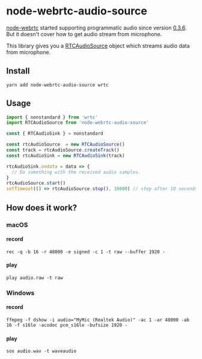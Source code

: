 # node-webrtc-audio-source

[node-webrtc](https://github.com/node-webrtc/node-webrtc) started supporting programmatic audio since version [0.3.6](https://github.com/node-webrtc/node-webrtc/releases/tag/v0.3.6). But it doesn't cover how to get audio stream from microphone.

This library gives you a [RTCAudioSource](https://github.com/node-webrtc/node-webrtc/blob/864bc136e8376c2e47ad5b206aa8c8568256a6b3/docs/nonstandard-apis.md#rtcaudiosource) object which streams audio data from microphone.

## Install

```
yarn add node-webrtc-audio-source wrtc
```

## Usage

```js
import { nonstandard } from 'wrtc'
import RTCAudioSource from 'node-webrtc-audio-source'

const { RTCAudioSink } = nonstandard

const rtcAudioSource  = new RTCAudioSource()
const track = rtcAudioSource.createTrack()
const rtcAudioSink = new RTCAudioSink(track)

rtcAudioSink.ondata = data => {
  // Do something with the received audio samples.
}
rtcAudioSource.start()
setTimeout(() => rtcAudioSource.stop(), 10000) // stop after 10 seconds
```


## How does it work?

### macOS

#### record

```
rec -q -b 16 -r 48000 -e signed -c 1 -t raw --buffer 1920 -
```

#### play

```
play audio.raw -t raw
```

### Windows

#### record

```
ffmpeg -f dshow -i audio="MyMic (Realtek Audio)" -ac 1 -ar 48000 -ab 16 -f s16le -acodec pcm_s16le -bufsize 1920 -
```

#### play

```
sox audio.wav -t waveaudio
```
